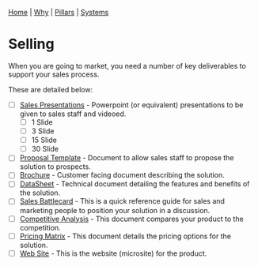 [Home](README.md) | [Why](why.md) | [Pillars](pillars.md) | [Systems](systems.md) 

# Selling
When you are going to market, you need a number of key deliverables to support your sales process.

These are detailed below:

* [ ] [Sales Presentations](saleskit/sales-presentations.md) - Powerpoint (or equivalent) presentations to be given to sales staff and videoed.
  * [ ] 1 Slide 
  * [ ] 3 Slide
  * [ ] 15 Slide
  * [ ] 30 Slide
* [ ] [Proposal Template](saleskit/proposal-template.md) - Document to allow sales staff to propose the solution to prospects.
* [ ] [Brochure](saleskit/brochure.md) - Customer facing document describing the solution.
* [ ] [DataSheet](saleskit/datasheet.md) - Technical document detailing the features and benefits of the solution.
* [ ] [Sales Battlecard](saleskit/sales-battlecard.md) - This is a quick reference guide for sales and marketing people to position your solution in a discussion.
* [ ] [Competitive Analysis](saleskit/competitive-analysis.md) - This document compares your product to the competition.
* [ ] [Pricing Matrix](saleskit/pricing-matrix.md) - This document details the pricing options for the solution.
* [ ] [Web Site](saleskit/web-site.md) - This is the website (microsite) for the product.
